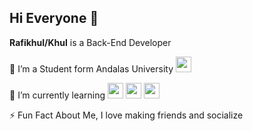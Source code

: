 ## Hi Everyone 👋


**Rafikhul/Khul** is a Back-End Developer

  🔭 I’m a Student form Andalas University <img src="https://github.com/user-attachments/assets/97ea7747-c1cb-418a-b2f1-b68f74ec6f2d" width="25">

  🌱 I’m currently learning </t> <img src="https://upload.wikimedia.org/wikipedia/commons/2/27/PHP-logo.svg" width="25"> </t> <img       src="https://www.svgrepo.com/show/303388/java-4-logo.svg" width="25"> </t> <img src="https://upload.wikimedia.org/wikipedia/commons/thumb/0/05/Go_Logo_Blue.svg/768px-Go_Logo_Blue.svg.png" width="25"> 

⚡ Fun Fact About Me, I love making friends and socialize

